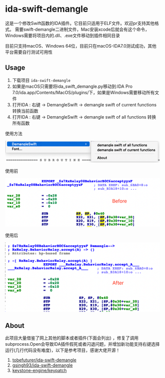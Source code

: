 # ida-swift-demangle

这是一个修改Swift函数的IDA插件。它目前只适用于ELF文件。欢迎pr支持其他格式。
需要swift-demangle二进制文件，Mac安装xcode后就会有这个命令，Windows需要将项目内的.dll、.exe文件移动到插件相同目录

目前只支持macOS、Windows 64位，目前只在macOS-IDA7.0测试成功，其他平台需要自行测试可用性

## Usage

1. 下载项目 `ida-swift-demangle`
2. 如果是macOS只需要将ida_swift_demangle.py移动到:IDA Pro 7.0/ida.app/Contents/MacOS/plugins/下，如果是Windows需要移动所有文件
3. 打开IDA : 右键 -> DemangleSwift -> demangle swift of current functions 转换当前函数
4. 打开IDA : 右键 -> DemangleSwift -> demangle swift of all functions 转换所有函数

使用方法

![usage](./pic/usage.png)

使用前

![after](./pic/before.png)

使用后

![before](./pic/after.png)

## About

此项目大量借鉴了网上其他的脚本或者插件(下面会列出)
，修复了调用subprocess.Open会导致IDA插件假死或者闪退问题，并增加新功能支持右键选择运行(几行代码没有难度)，以下是参考项目，感谢大佬开源！

1. [tobefuturer/ida-swift-demangle](https://github.com/tobefuturer/ida-swift-demangle)
2. [gsingh93/ida-swift-demangle](https://github.com/gsingh93/ida-swift-demangle)
3. [keystone-engine/keypatch](https://github.com/keystone-engine/keypatch)
